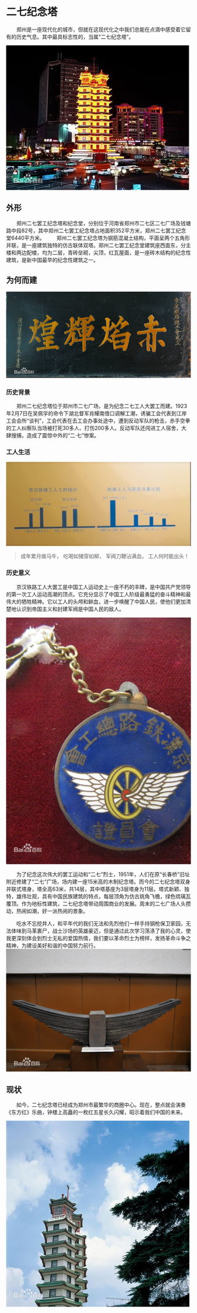 # 二七纪念塔
　　郑州是一座现代化的城市，但就在这现代化之中我们总能在点滴中感受着它留有的历史气息。其中最具标志性的，当属“二七纪念塔”。

![二七纪念塔夜晚](./img/%E4%BA%8C%E4%B8%83%E7%BA%AA%E5%BF%B5%E5%A1%94%E5%A4%9C%E6%99%9A.jpg)
## 外形

　　郑州二七罢工纪念塔和纪念堂，分别位于河南省郑州市二七区二七广场及钱塘路中段82号，其中郑州二七罢工纪念塔占地面积352平方米，郑州二七罢工纪念堂6440平方米。
　　郑州二七罢工纪念塔为钢筋混凝土结构，平面呈两个五角形并联，是一座建筑独特的仿古联体双塔。郑州二七罢工纪念堂建筑座西面东，分主楼和两边配楼，均为二层，青砖垒砌，尖顶，红瓦屋面，是一座砖木结构的纪念性建筑，是新中国最早的纪念性建筑之一。

## 为何而建

![二七纪念塔匾额](./img/%E4%BA%8C%E4%B8%83%E7%BA%AA%E5%BF%B5%E5%A1%94%E5%8C%BE%E9%A2%9D.jpg)
### 历史背景
　　郑州二七纪念塔位于郑州市二七广场，是为纪念二七工人大罢工而建。1923年2月7日在吴佩孚的命令下湖北督军肖耀南借口调解工潮，诱骗工会代表到江岸工会会所“谈判”，工会代表在去工会办事处途中，遭到反动军队的枪击，赤手空拳的工人纠察队当场被打死30多人、打伤200多人。反动军队还闯进工人宿舍，大肆搜捕，造成了震惊中外的“二·七”惨案。
### 工人生活

![工人洋人工资对比](./img/%E5%B7%A5%E4%BA%BA%E6%B4%8B%E4%BA%BA%E5%B7%A5%E8%B5%84%E5%AF%B9%E6%AF%94.png)

> 成年累月做马牛，
> 吃喝如猪穿如柳，
> 军阀刀鞭沾满血，
> 工人何时能出头！
### 历史意义
　　京汉铁路工人大罢工是中国工人运动史上一座不朽的丰碑，是中国共产党领导的第一次工人运动高潮的顶点。它充分显示了中国工人阶级最勇猛的奋斗精神和最伟大的牺牲精神。它以工人的头颅和鲜血，进一步唤醒了中国人民，使他们更加清楚地认识到帝国主义和封建军阀是中国人民的敌人。

![京汉铁路总工会会员证](./img/%E4%BA%AC%E6%B1%89%E9%93%81%E8%B7%AF%E6%80%BB%E5%B7%A5%E4%BC%9A%E4%BC%9A%E5%91%98%E8%AF%81.jpg)

　　为了纪念这次伟大的罢工运动和“二七”烈士，1951年，人们在原“长春桥”旧址附近修建了“二七”广场，场内建一座15米高的木制纪念塔。而今的二七纪念塔双身并联式塔身，塔全高63米，共14层，其中塔基座为3层塔身为11层。塔式新颖、独特，雄伟壮观，具有中国民族建筑的特点，每层顶角为仿古挑角飞檐，绿色琉璃瓦覆顶。作为地标性建筑，二七纪念塔带动周围商业的发展。周末的二七广场人头攒动，热闹如潮，好一派热闹的景象。

　　吃水不忘挖井人，和平年代的我们无法和先烈他们一样手持钢枪保卫家园，无法体味到马革裹尸，战士沙场的英雄豪迈，但是通过此次学习荡涤了我的心灵，使我更深刻体会到烈士无私的爱国热情，我们要以革命烈士为榜样，发扬革命斗争之精神，为建设美好和谐的中国努力前行。
![扁担簧](./img/%E6%89%81%E6%8B%85%E7%B0%A7.jpg)

## 现状
　　如今，二七纪念塔已经成为郑州市最繁华的商圈中心。现在，整点就会演奏《东方红》乐曲，钟楼上高矗的一枚红五星长久闪耀，昭示着我们中国的未来。

![二七纪念塔白天](./img/%E4%BA%8C%E4%B8%83%E7%BA%AA%E5%BF%B5%E5%A1%94%E7%99%BD%E5%A4%A9.jpg)